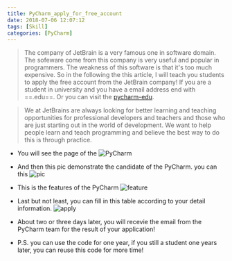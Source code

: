 ```yaml
---
title: PyCharm_apply_for_free_account
date: 2018-07-06 12:07:12
tags: [Skill]
categories: [PyCharm]
---
```

> The company of JetBrain is a very famous one in software domain. The sofeware come from this company is very useful and popular in programmers. The weakness of this software is that it's too much expensive. So in the following the this article, I will teach you students to apply the free account from the JetBrain company! If you are a student in university and you have a email address end with ==.edu==. Or you can visit the [pycharm-edu](https://www.jetbrains.com/education/?fromMenu#lang=python&role=learner).

> We at JetBrains are always looking for better learning and teaching opportunities for professional developers and teachers and those who are just starting out in the world of development. We want to help people learn and teach programming and believe the best way to do this is through practice.

- You will see the page of the ![PyCharm](http://p659fi1z8.bkt.clouddn.com/pycharm_edu.jpg)

- And then this pic demonstrate the candidate of the PyCharm. you can this ![pic](http://p659fi1z8.bkt.clouddn.com/pycharm_tutorial.jpg)

- This is the features of the PyCharm ![feature](http://p659fi1z8.bkt.clouddn.com/pycharm_intro.jpg)
- Last but not least, you can fill in this table according to your detail information. ![apply](http://p659fi1z8.bkt.clouddn.com/pycharm_apply.jpg)
- About two or three days later, you will recevie the email from the PyCharm team for the result of your application!
- P.S. you can use the code for one year, if you still a student one years later, you can reuse this code for more time!
